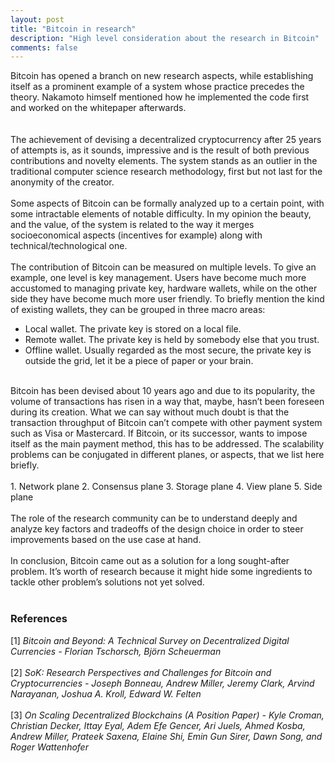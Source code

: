 ```yaml
---
layout: post
title: "Bitcoin in research"
description: "High level consideration about the research in Bitcoin"
comments: false
---
```


Bitcoin has opened a branch on new research aspects, while establishing itself as a prominent example of a system whose practice precedes the theory. Nakamoto himself mentioned how he implemented the code first and worked on the whitepaper afterwards.<br> 
<br>	
The achievement of devising a decentralized cryptocurrency after 25 years of attempts is, as it sounds, impressive and is the result of both previous contributions and novelty elements.
The system stands as an outlier in the traditional computer science research methodology, first but not last for the anonymity of the creator.<br> 
<br>
Some aspects of Bitcoin can be formally analyzed up to a certain point, with some intractable elements of notable difficulty. In my opinion the beauty, and the value, of the system is related to the way it merges socioeconomical aspects (incentives for example) along with technical/technological one.<br>
<br>
The contribution of Bitcoin can be measured on multiple levels. To give an example, one level is key management. Users have become much more accustomed to managing private key, hardware wallets, while on the other side they have become much more user friendly.
To briefly mention the kind of existing wallets, they can be grouped in three macro areas:
* Local wallet. The private key is stored on a local file.
* Remote wallet. The private key is held by somebody else that you trust. 
* Offline wallet. Usually regarded as the most secure, the private key is outside the grid, let it be a piece of paper or your brain.<br>
<br>
Bitcoin has been devised about 10 years ago and due to its popularity, the volume of transactions has risen in a way that, maybe, hasn’t been foreseen during its creation. What we can say without much doubt is that the transaction throughput of Bitcoin can’t compete with other payment system such as Visa or Mastercard. If Bitcoin, or its successor, wants to impose itself as the main payment method, this has to be addressed.
The scalability problems can be conjugated in different planes, or aspects, that we list here briefly.<br>
<br>
1.	Network plane
2.	Consensus plane
3.	Storage plane
4.	View plane 
5.	Side plane<br>
<br>
The role of the research community can be to understand deeply and analyze key factors and tradeoffs of the design choice in order to steer improvements based on the use case at hand.<br>
<br>
In conclusion, Bitcoin came out as a solution for a long sought-after problem. It’s worth of research because it might hide some ingredients to tackle other problem’s solutions not yet solved.<br>
<br>

### References
[1] <i>Bitcoin and Beyond: A Technical Survey on Decentralized Digital Currencies - Florian Tschorsch, Björn Scheuerman</i><br>
<br>
[2] <i>SoK: Research Perspectives and Challenges for Bitcoin and Cryptocurrencies - Joseph Bonneau, Andrew Miller, Jeremy Clark, Arvind Narayanan, Joshua A. Kroll, Edward W. Felten</i><br>
<br>
[3] <i>On Scaling Decentralized Blockchains (A Position Paper) - Kyle Croman, Christian Decker, Ittay Eyal, Adem Efe Gencer, Ari Juels, Ahmed Kosba, Andrew Miller, Prateek Saxena, Elaine Shi, Emin Gun Sirer, Dawn Song, and Roger Wattenhofer</i><br>
<br>

